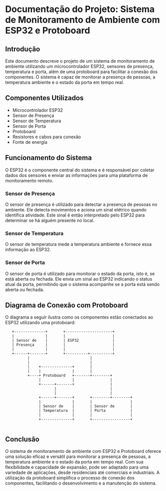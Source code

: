 # Documentação do Projeto: Sistema de Monitoramento de Ambiente com ESP32 e Protoboard

## Introdução

Este documento descreve o projeto de um sistema de monitoramento de ambiente utilizando um microcontrolador ESP32, sensores de presença, temperatura e porta, além de uma protoboard para facilitar a conexão dos componentes. O sistema é capaz de monitorar a presença de pessoas, a temperatura ambiente e o estado da porta em tempo real.

## Componentes Utilizados

- Microcontrolador ESP32
- Sensor de Presença
- Sensor de Temperatura
- Sensor de Porta
- Protoboard
- Resistores e cabos para conexão
- Fonte de energia

## Funcionamento do Sistema

O ESP32 é o componente central do sistema e é responsável por coletar dados dos sensores e enviar as informações para uma plataforma de monitoramento remoto.

### Sensor de Presença

O sensor de presença é utilizado para detectar a presença de pessoas no ambiente. Ele detecta movimentos e aciona um sinal elétrico quando identifica atividade. Este sinal é então interpretado pelo ESP32 para determinar se há alguém presente no local.

### Sensor de Temperatura

O sensor de temperatura mede a temperatura ambiente e fornece essa informação ao ESP32.

### Sensor de Porta

O sensor de porta é utilizado para monitorar o estado da porta, isto é, se está aberta ou fechada. Ele envia um sinal ao ESP32 indicando o status atual da porta, permitindo que o sistema acompanhe se a porta está sendo aberta ou fechada.

## Diagrama de Conexão com Protoboard

O diagrama a seguir ilustra como os componentes estão conectados ao ESP32 utilizando uma protoboard:

```
   +--------------+       +---------------------+
   |              |       |                     |
   | Sensor de    |       | ESP32               |
   | Presença     |       |                     |
   |              |       |                     |
   +------+-------+       +----------+----------+
          |                           |
          |                           |
          |    +--------------+       |
          |    |              |       |
          +----+ Protoboard   +-------+--------+
               |              |                |
               +------+-------+                |
                      |                        |
                      |                        |
               +------+-------+       +--------+--------+
               |              |       |                 |
               | Sensor de    |       | Sensor de       |
               | Temperatura  |       | Porta           |
               |              |       |                 |
               +--------------+       +-----------------+
               
```

## Conclusão

O sistema de monitoramento de ambiente com ESP32 e Protoboard oferece uma solução eficaz e versátil para monitorar a presença de pessoas, a temperatura ambiente e o estado da porta em tempo real. Com sua flexibilidade e capacidade de expansão, pode ser adaptado para uma variedade de aplicações, desde residenciais até comerciais e industriais. A utilização da protoboard simplifica o processo de conexão dos componentes, facilitando o desenvolvimento e a manutenção do sistema.
